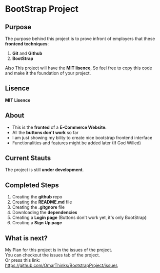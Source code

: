 # BootStrap Project #
## Purpose ##

The purpose behind this project is to prove infront of employers that
these **frontend techniques**:
1. **Git** and **Github**
2. **BootStrap**  

Also This project will have the **MIT lisence**, So feel free to copy
this code and make it the foundation of your project.

## Lisence ##
**MIT Lisence**


## About ##
- This is the **fronted** of a **E-Commerce Website**.
- All the **buttons don't work** so far
- I am just showing my bility to create nice bootstrap frontend interface
- Functionalities and features might be added later (If God Willed)







## Current Stauts ##
The project is still **under development**.



## Completed Steps ##
1. Creating the **github** repo
2. Creating the **README.md** file
3. Creating the **.gitgnore** file
4. Downloading the **dependencies**
5. Creating a **Login page** (Buttons don't work 
yet, it's only BootStrap)
6. Creating a **Sign Up page**



## What is next? ## 

My Plan for this project is in the issues of the project.  
You can checkout the issues tab of the project.  
Or press this link:  
<a href="https://github.com/OmarThinks/BootstrapProject/issues"
target="_blank">https://github.com/OmarThinks/BootstrapProject/issues</a>






